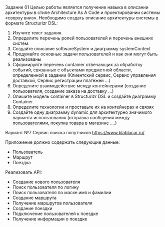 Задание 01 
Целью работы является получение навыка в описании архитектуры в стиле Architecture As A Code и 
проектировании системы «сверху вниз». 
Необходимо создать описание архитектуры системы в формате Structurizr DSL: 
1. Изучите текст задания. 
2. Определите перечень ролей пользователей и перечень внешних систем. 
3. Создайте описание softwareSystem и диаграмму systemContext 
4. Продумайте основные задачи пользователей и как они могут быть реализованы 
5. Сформируйте перечень container отвечающих за обработку событий, связанных с объектами 
предметной области, определенной в задании (Клиентский сервис, Сервис управления 
доставкой, Сервис регистрации платежей …) 
6. Определите взаимодействие между контейнерами (создание пользователя, создание заказа на 
доставку …) 
7. Опишите модель container в Structurizr DSL и создайте диаграмму Container. 
8. Определите технологии и проставьте их на контейнерах и связях 
9. Создайте одну диаграмму dynamic для архитектурно значимого варианта использования 
(отправка сообщения между пользователями, покупка товара в магазине ….) 

Вариант №7
Сервис поиска попутчиков https://www.blablacar.ru/  

Приложение должно содержать следующие данные: 
- Пользователь 
- Маршрут 
- Поездка 
 
Реализовать API: 
- Создание нового пользователя 
- Поиск пользователя по логину 
- Поиск пользователя по маске имя и фамилии 
- Создание маршрута 
- Получение маршрутов пользователя 
- Создание поездки 
- Подключение пользователей к поездке 
- Получение информации о поездке 